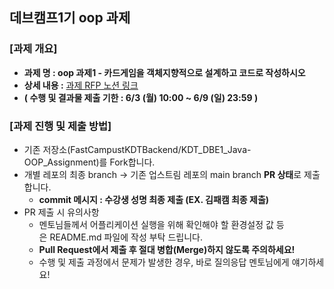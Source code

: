 ## 데브캠프1기 oop 과제
### [과제 개요] 
- **과제 명 : oop 과제1 - 카드게임을 객체지향적으로 설계하고 코드로 작성하시오**
- **상세 내용 :** [과제 RFP 노션 링크](https://www.notion.so/Java-OOP-041838642edd401d8be47216b62f1f2d)
- **( 수행 및 결과물 제출 기한 : 6/3 (월) 10:00 ~ 6/9 (일) 23:59 )**


### [과제 진행 및 제출 방법]
- 기존 저장소(FastCampustKDTBackend/KDT_DBE1_Java-OOP_Assignment)를 Fork합니다.
- 개별 레포의 최종 branch → 기존 업스트림 레포의 main branch **PR 상태**로 제출합니다.
    - **commit 메시지 : 수강생 성명 최종 제출 (EX. 김패캠 최종 제출)**
- PR 제출 시 유의사항
    - 멘토님들께서 어플리케이션 실행을 위해 확인해야 할 환경설정 값 등은 README.md 파일에 작성 부탁 드립니다.
    - **Pull Request에서 제출 후 절대 병합(Merge)하지 않도록 주의하세요!**
    - 수행 및 제출 과정에서 문제가 발생한 경우, 바로 질의응답 멘토님에게 얘기하세요!
